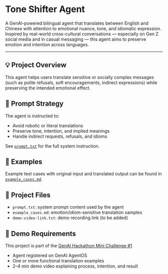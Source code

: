 # Tone Shifter Agent

A GenAI-powered bilingual agent that translates between English and Chinese with attention to emotional nuance, tone, and idiomatic expression.  
Inspired by real-world cross-cultural conversations — especially on Gen Z social media and in casual messaging — this agent aims to preserve emotion and intention across languages.

---

## 💡 Project Overview

This agent helps users translate sensitive or socially complex messages (such as polite refusals, soft encouragements, indirect expressions) while preserving the intended emotional effect.

## 🧠 Prompt Strategy

The agent is instructed to:

- Avoid robotic or literal translations  
- Preserve tone, intention, and implied meanings  
- Handle indirect requests, refusals, and idioms  

See [`prompt.txt`](./prompt.txt) for the full system instruction.

## 🧪 Examples

Example test cases with original input and translated output can be found in [`example_cases.md`](./example_cases.md).

## 📂 Project Files

- `prompt.txt`: system prompt content used by the agent  
- `example_cases.md`: emotion/idiom-sensitive translation samples  
- `demo-video-link.txt`: demo recording link (to be added)

## 🎥 Demo Requirements

This project is part of the [GenAI Hackathon Mini Challenge #1](https://github.com/genai-works-org/genai-agentos)

- Agent registered on GenAI AgentOS  
- One or more functional translation examples  
- 2–4 min demo video explaining process, intention, and result
